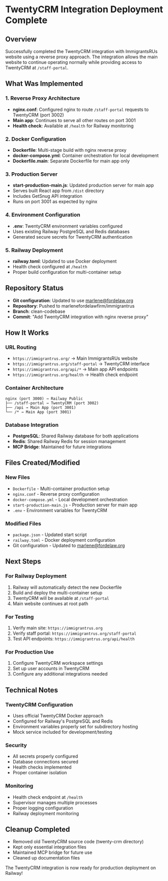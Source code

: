 # TwentyCRM Integration Deployment Complete

## Overview
Successfully completed the TwentyCRM integration with ImmigrantsRUs website using a reverse proxy approach. The integration allows the main website to continue operating normally while providing access to TwentyCRM at `/staff-portal`.

## What Was Implemented

### 1. Reverse Proxy Architecture
- **nginx.conf**: Configured nginx to route `/staff-portal` requests to TwentyCRM (port 3002)
- **Main app**: Continues to serve all other routes on port 3001
- **Health check**: Available at `/health` for Railway monitoring

### 2. Docker Configuration
- **Dockerfile**: Multi-stage build with nginx reverse proxy
- **docker-compose.yml**: Container orchestration for local development
- **Dockerfile.main**: Separate Dockerfile for main app only

### 3. Production Server
- **start-production-main.js**: Updated production server for main app
- Serves built React app from `/dist` directory
- Includes GetSnug API integration
- Runs on port 3001 as expected by nginx

### 4. Environment Configuration
- **.env**: TwentyCRM environment variables configured
- Uses existing Railway PostgreSQL and Redis databases
- Generated secure secrets for TwentyCRM authentication

### 5. Railway Deployment
- **railway.toml**: Updated to use Docker deployment
- Health check configured at `/health`
- Proper build configuration for multi-container setup

## Repository Status
- **Git configuration**: Updated to use marlene@fordelaw.org
- **Repository**: Pushed to marlenefordelawfirm/immigrantrus
- **Branch**: clean-codebase
- **Commit**: "Add TwentyCRM integration with nginx reverse proxy"

## How It Works

### URL Routing
- `https://immigrantrus.org/` → Main ImmigrantsRUs website
- `https://immigrantrus.org/staff-portal` → TwentyCRM interface
- `https://immigrantrus.org/api/*` → Main app API endpoints
- `https://immigrantrus.org/health` → Health check endpoint

### Container Architecture
```
nginx (port 3000) → Railway Public
├── /staff-portal → TwentyCRM (port 3002)
├── /api → Main App (port 3001)
└── /* → Main App (port 3001)
```

### Database Integration
- **PostgreSQL**: Shared Railway database for both applications
- **Redis**: Shared Railway Redis for session management
- **MCP Bridge**: Maintained for future integrations

## Files Created/Modified

### New Files
- `Dockerfile` - Multi-container production setup
- `nginx.conf` - Reverse proxy configuration
- `docker-compose.yml` - Local development orchestration
- `start-production-main.js` - Production server for main app
- `.env` - Environment variables for TwentyCRM

### Modified Files
- `package.json` - Updated start script
- `railway.toml` - Docker deployment configuration
- Git configuration - Updated to marlene@fordelaw.org

## Next Steps

### For Railway Deployment
1. Railway will automatically detect the new Dockerfile
2. Build and deploy the multi-container setup
3. TwentyCRM will be available at `/staff-portal`
4. Main website continues at root path

### For Testing
1. Verify main site: `https://immigrantrus.org`
2. Verify staff portal: `https://immigrantrus.org/staff-portal`
3. Test API endpoints: `https://immigrantrus.org/api/health`

### For Production Use
1. Configure TwentyCRM workspace settings
2. Set up user accounts in TwentyCRM
3. Configure any additional integrations needed

## Technical Notes

### TwentyCRM Configuration
- Uses official TwentyCRM Docker approach
- Configured for Railway's PostgreSQL and Redis
- Environment variables properly set for subdirectory hosting
- Mock service included for development/testing

### Security
- All secrets properly configured
- Database connections secured
- Health checks implemented
- Proper container isolation

### Monitoring
- Health check endpoint at `/health`
- Supervisor manages multiple processes
- Proper logging configuration
- Railway deployment monitoring

## Cleanup Completed
- Removed old TwentyCRM source code (twenty-crm directory)
- Kept only essential integration files
- Maintained MCP bridge for future use
- Cleaned up documentation files

The TwentyCRM integration is now ready for production deployment on Railway!
